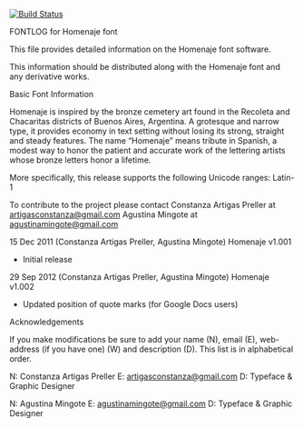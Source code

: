 [![Build Status](https://travis-ci.org/fontdirectory/homenaje.svg?branch=master)](https://travis-ci.org/fontdirectory/homenaje)

FONTLOG for Homenaje font

This file provides detailed information on the Homenaje 
font software.

This information should be distributed along with the Homenaje 
font and any derivative works.

Basic Font Information

Homenaje is inspired by the bronze cemetery art found in 
the Recoleta and Chacaritas districts of Buenos Aires, 
Argentina. A grotesque and narrow type, it provides 
economy in text setting without losing its strong, straight and 
steady features. The name “Homenaje” means tribute in Spanish, 
a modest way to honor the patient and accurate work of 
the lettering artists whose bronze letters honor a lifetime.

More specifically, this release supports the following 
Unicode ranges: Latin-1

To contribute to the project please contact 
Constanza Artigas Preller at artigasconstanza@gmail.com
Agustina Mingote at agustinamingote@gmail.com

15 Dec 2011 (Constanza Artigas Preller, Agustina Mingote) Homenaje v1.001
- Initial release

29 Sep 2012 (Constanza Artigas Preller, Agustina Mingote) Homenaje v1.002
- Updated position of quote marks (for Google Docs users)

Acknowledgements

If you make modifications be sure to add your name (N), 
email (E), web-address (if you have one) (W) and 
description (D). This list is in alphabetical order.

N: Constanza Artigas Preller
E: artigasconstanza@gmail.com
D: Typeface & Graphic Designer

N: Agustina Mingote
E: agustinamingote@gmail.com
D: Typeface & Graphic Designer